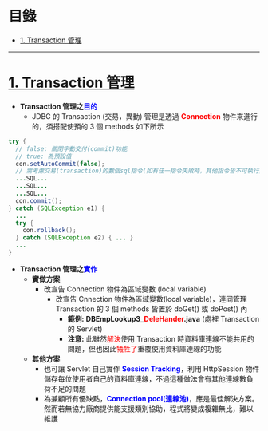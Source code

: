 <h1 id="top">目錄</h1>

- [1. Transaction 管理](#s1)

---

# <a id='s1' class='md-title' href='#top'>1. Transaction 管理</a>

- **Transaction 管理之<span style='color:blue;'>目的</span>**
  - JDBC 的 Transaction (交易，異動) 管理是透過 **<span style='color:red;'>Connection</span>** 物件來進行的，須搭配使預的 3 個 methods 如下所示

```java
try {
  // false: 關閉字動交付(commit)功能
  // true: 為預設值
  con.setAutoCommit(false);
  // 需考慮交易(transaction)的數個sql指令(如有任一指令失敗時，其他指令皆不可執行)
  ...SQL...
  ...SQL...
  ...SQL...
  con.commit();
} catch (SQLException e1) {
  ...
  try {
    con.rollback();
  } catch (SQLException e2) { ... }
  ...
}
```

- **Transaction 管理之<span style='color:blue;'>實作</span>**
  - **實做方案**
    - 改宣告 Connection 物件為區域變數 (local variable)
      - 改宣告 Cnnection 物件為區域變數(local variable)，連同管理 Transaction 的 3 個 methods 皆置於 doGet() 或 doPost() 內
        - **範例:** **DBEmpLookup3\_<span style='color:red;'>DeleHander</span>.java** (處裡 Transaction 的 Servlet)
        - **注意:** 此雖然<span style='color:red;'>解決</span>使用 Transaction 時資料庫連線不能共用的問題，但也因此<span style='color:red;'>犧牲了</span>重覆使用資料庫連線的功能
  - **其他方案**
    - 也可讓 Servlet 自己實作 **<span style='color:blue;'>Session Tracking</span>**，利用 HttpSession 物件儲存每位使用者自己的資料庫連線，不過這種做法會有其他連線數負荷不足的問題
    - 為兼顧所有優缺點，**<span style='color:blue;'>Connection pool(連線池)</span>**，應是最佳解決方案。然而若無協力廠商提供能支援類別協助，程式將變成複雜無比，難以維護

